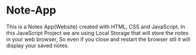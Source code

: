 # Note-App

This is a Notes App(Website) created with HTML, CSS and JavaScript. 
In this JavaScript Project we are using Local Storage  that will store the notes in your web browser, So even if you close and restart the browser stil it will display your saved notes.
